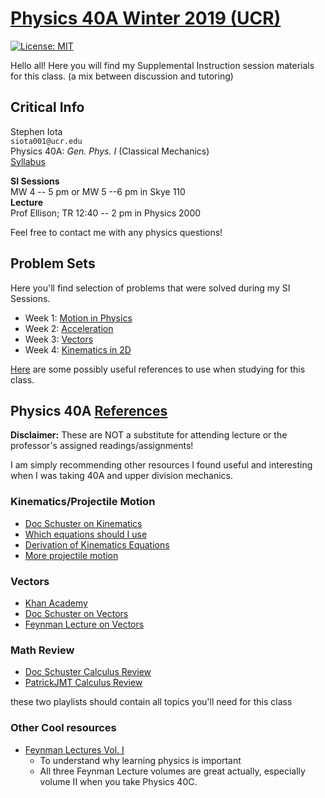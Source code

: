 # [Physics 40A Winter 2019 (UCR)](https://stepheniota.com/physics-40a-w19)

[![License: MIT](https://img.shields.io/badge/License-MIT-yellow.svg)](https://opensource.org/licenses/MIT)


Hello all! Here you will find my Supplemental Instruction session materials for this class. (a mix between discussion and tutoring)

## Critical Info

Stephen Iota<br/>
`siota001@ucr.edu`<br/>
Physics 40A: *Gen. Phys. I* (Classical Mechanics)<br/>
[Syllabus](https://github.com/stepheniota/physics-40a-w19/blob/master/syllabus/2019w-p40a-syllabus.pdf)

**SI Sessions**<br/>
MW 4 -- 5 pm or MW 5 --6 pm in Skye 110<br/>
**Lecture**<br/>
Prof Ellison; TR 12:40 -- 2 pm in Physics 2000

Feel free to contact me with any physics questions!

## Problem Sets

Here you'll find selection of problems that were solved during my SI Sessions.
- Week 1: [Motion in Physics](https://github.com/stepheniota/physics-40a-w19/blob/master/problem-sets/P40A_W19_PS1.pdf)
- Week 2: [Acceleration](https://github.com/stepheniota/physics-40a-w19/blob/master/problem-sets/P40A_W19_PS2.pdf)
- Week 3: [Vectors](https://github.com/stepheniota/physics-40a-w19/blob/master/problem-sets/P40A_W19_PS3.pdf)
- Week 4: [Kinematics in 2D](./problem-sets/P40A_W19_PS4.pdf)


[Here](https://github.com/stepheniota/physics-40a-w19/blob/master/references.md) are some possibly useful references to use when studying for this class.


## Physics 40A [References](https://github.com/stepheniota/physics-40a-w19/blob/master/references.md)

**Disclaimer:** These are NOT a substitute for attending lecture or the professor's assigned readings/assignments!

I am simply recommending other resources I found useful and interesting when I was taking 40A and upper division mechanics.

### Kinematics/Projectile Motion
- [Doc Schuster on Kinematics](https://www.youtube.com/watch?v=DzPN6WI4mT4&list=PLLUpvzaZLf3JZFImh2nmqsPRNrRVhQRGq)
- [Which equations should I use](https://www.youtube.com/watch?v=m6GprGdSQU8)
- [Derivation of Kinematics Equations](https://www.youtube.com/watch?v=Igddz00E5Rk&index=2&list=PLSuQRd4LfSUSGdPUg4yhpAXeO_0CrDR-F)
- [More projectile motion](https://www.youtube.com/watch?v=ZnWP5h69DBM)


### Vectors
- [Khan Academy](https://www.khanacademy.org/math/precalculus/vectors-precalc)
- [Doc Schuster on Vectors](https://www.youtube.com/watch?v=au3dvk9arF0&list=PLLUpvzaZLf3IcI3SbhCzmgy45OISrEfp-)
- [Feynman Lecture on Vectors](http://www.feynmanlectures.caltech.edu/I_11.html)


### Math Review
  - [Doc Schuster Calculus Review](https://www.youtube.com/watch?v=dXGjJSMZGDA&list=PLBF08786376974702)
  - [PatrickJMT Calculus Review](https://www.youtube.com/watch?v=cIVpemcoAlY&list=PL58C7BA6C14FD8F48)

  these two playlists should contain all topics you'll need for this class

### Other Cool resources
- [Feynman Lectures Vol. I](http://www.feynmanlectures.caltech.edu/I_toc.html)
  - To understand why learning physics is important
  - All three Feynman Lecture volumes are great actually, especially volume II when you take Physics 40C.
